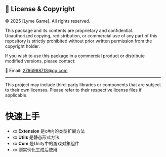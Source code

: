 ﻿## 📄 License & Copyright

© 2025 [Lyme Game]. All rights reserved.

This package and its contents are proprietary and confidential. Unauthorized copying, redistribution, or commercial use of any part of this repository is strictly prohibited without prior written
permission from the copyright holder.

If you wish to use this package in a commercial product or distribute modified versions, please contact:

📧 Email: 2786998718@qq.com

---

This project may include third-party libraries or components that are subject to their own licenses. Please refer to their respective license files if applicable.

# 快速上手

- xx <b>Extension</b> 是c#内的类型扩展方法
- xx <b>Utils</b> 是静态形式方法
- xx <b>Com</b> 是Unity中的游戏对象组件
- xx 则实例化生成后使用